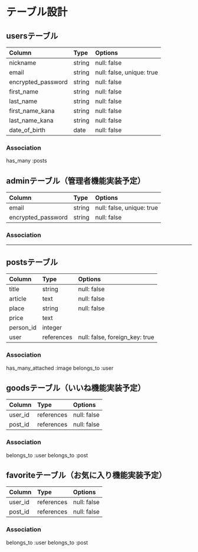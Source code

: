 # テーブル設計

## usersテーブル
| Column             | Type       | Options                        |
|:---                |:---        |:---                            |
|nickname            |string      |null: false                     |
|email               |string      |null: false, unique: true       |
|encrypted_password  |string      |null: false                     |
|first_name          |string      |null: false                     |
|last_name           |string      |null: false                     |
|first_name_kana     |string      |null: false                     |
|last_name_kana      |string      |null: false                     |
|date_of_birth       |date        |null: false                     |

### Association
has_many :posts

## adminテーブル（管理者機能実装予定）
| Column             | Type       | Options                        |
|:---                |:---        |:---                            |
|email               |string      |null: false, unique: true       |
|encrypted_password  |string      |null: false                     |

### Association
---

## postsテーブル
| Column             | Type       | Options                        |
|:---                |:---        |:---                            |
|title               |string      |null: false                     |
|article             |text        |null: false                     |
|place               |string      |null: false                     |
|price               |text        |                                |
|person_id           |integer     |                                |
|user                |references  |null: false, foreign_key: true  |

### Association
has_many_attached :image
belongs_to :user

## goodsテーブル（いいね機能実装予定）
| Column             | Type       | Options                        |
|:---                |:---        |:---                            |
|user_id             |references  |null: false                     |
|post_id             |references  |null: false                     |

### Association
belongs_to :user
belongs_to :post

## favoriteテーブル（お気に入り機能実装予定）
| Column             | Type       | Options                        |
|:---                |:---        |:---                            |
|user_id             |references  |null: false                     |
|post_id             |references  |null: false                     |

### Association
belongs_to :user
belongs_to :post